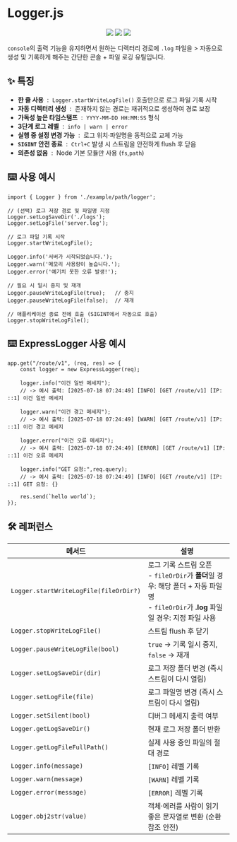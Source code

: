 # Logger.js

<p align="center">
  <img src="https://img.shields.io/badge/TypeScript-5.x-blue?logo=typescript" />
  <img src="https://img.shields.io/badge/Node.js-%3E=18.0.0-brightgreen?logo=node.js" />
  <img src="https://img.shields.io/badge/License-MIT-yellow.svg" />
</p>

`console`의 출력 기능을 유지하면서 원하는 디렉터리 경로에 `.log` 파일을 > 자동으로 생성 및 기록하게 해주는 간단한 콘솔 + 파일 로깅 유틸입니다.

## ✨ 특징

- **한 줄 사용** &nbsp;: &nbsp;`Logger.startWriteLogFile()` 호출만으로 로그 파일 기록 시작  
- **자동 디렉터리 생성** &nbsp;: &nbsp;존재하지 않는 경로는 재귀적으로 생성하여 경로 보장
- **가독성 높은 타임스탬프** &nbsp;: &nbsp;`YYYY‑MM‑DD HH:MM:SS` 형식  
- **3단계 로그 레벨** &nbsp;: &nbsp;`info | warn | error`  
- **실행 중 설정 변경 가능** &nbsp;: &nbsp;로그 위치·파일명을 동적으로 교체 가능
- **`SIGINT` 안전 종료** &nbsp;: &nbsp;`Ctrl+C` 발생 시 스트림을 안전하게 flush 후 닫음  
- **의존성 없음** &nbsp;: &nbsp;Node 기본 모듈만 사용 (`fs`,`path`)

## ⌨️ 사용 예시
```
import { Logger } from './example/path/logger';

// (선택) 로그 저장 경로 및 파일명 지정
Logger.setLogSaveDir('./logs');
Logger.setLogFile('server.log');

// 로그 파일 기록 시작
Logger.startWriteLogFile();

Logger.info('서버가 시작되었습니다.');
Logger.warn('메모리 사용량이 높습니다.');
Logger.error('예기치 못한 오류 발생!');

// 필요 시 일시 중지 및 재개
Logger.pauseWriteLogFile(true);   // 중지
Logger.pauseWriteLogFile(false);  // 재개

// 애플리케이션 종료 전에 호출 (SIGINT에서 자동으로 호출)
Logger.stopWriteLogFile();
```

## ⌨️ ExpressLogger 사용 예시
```
app.get("/route/v1", (req, res) => {
    const logger = new ExpressLogger(req);

    logger.info("이건 일반 메세지");
    // -> 예시 출력: [2025-07-18 07:24:49] [INFO] [GET /route/v1] [IP: ::1] 이건 일반 메세지

    logger.warn("이건 경고 메세지");
    // -> 예시 출력: [2025-07-18 07:24:49] [WARN] [GET /route/v1] [IP: ::1] 이건 경고 메세지

    logger.error("이건 오류 메세지");
    // -> 예시 출력: [2025-07-18 07:24:49] [ERROR] [GET /route/v1] [IP: ::1] 이건 오류 메세지

    logger.info("GET 요청:",req.query);
    // -> 예시 출력: [2025-07-18 07:24:49] [INFO] [GET /route/v1] [IP: ::1] GET 요청: {}

    res.send(`hello world`);
});
```

## 🛠️ 레퍼런스
|메서드|설명|
| --- | --- |
|`Logger.startWriteLogFile(fileOrDir?)`|로그 기록 스트림 오픈<br/>- `fileOrDir`가 **폴더**일 경우: 해당 폴더 + 자동 파일명<br/>- `fileOrDir`가 **.log** 파일일 경우: 지정 파일 사용|
|`Logger.stopWriteLogFile()`| 스트림 flush 후 닫기|
|`Logger.pauseWriteLogFile(bool)`| `true` → 기록 일시 중지, `false` → 재개|
|`Logger.setLogSaveDir(dir)`| 로그 저장 폴더 변경 (즉시 스트림이 다시 열림)|
|`Logger.setLogFile(file)`| 로그 파일명 변경 (즉시 스트림이 다시 열림)|
|`Logger.setSilent(bool)`| 디버그 메세지 출력 여부|
|`Logger.getLogSaveDir()`| 현재 로그 저장 폴더 반환|
|`Logger.getLogFileFullPath()`| 실제 사용 중인 파일의 절대 경로|
|`Logger.info(message)`| `[INFO]` 레벨 기록|
|`Logger.warn(message)`| `[WARN]` 레벨 기록|
|`Logger.error(message)`| `[ERROR]` 레벨 기록|
|`Logger.obj2str(value)`| 객체·에러를 사람이 읽기 좋은 문자열로 변환 (순환 참조 안전)|

